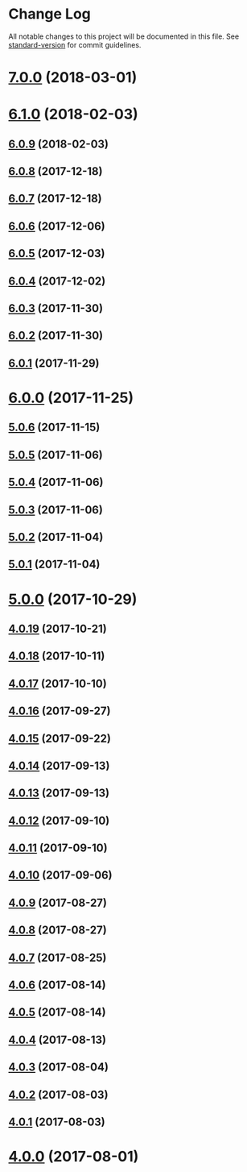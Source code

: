 # Change Log

All notable changes to this project will be documented in this file. See [standard-version](https://github.com/conventional-changelog/standard-version) for commit guidelines.

<a name="7.0.0"></a>
# [7.0.0](https://github.com/zerkalica/reactive-di/compare/v6.1.0...v7.0.0) (2018-03-01)



<a name="6.1.0"></a>
# [6.1.0](https://github.com/zerkalica/reactive-di/compare/v6.0.9...v6.1.0) (2018-02-03)



<a name="6.0.9"></a>
## [6.0.9](https://github.com/zerkalica/reactive-di/compare/v6.0.8...v6.0.9) (2018-02-03)



<a name="6.0.8"></a>
## [6.0.8](https://github.com/zerkalica/reactive-di/compare/v6.0.7...v6.0.8) (2017-12-18)



<a name="6.0.7"></a>
## [6.0.7](https://github.com/zerkalica/reactive-di/compare/v6.0.6...v6.0.7) (2017-12-18)



<a name="6.0.6"></a>
## [6.0.6](https://github.com/zerkalica/reactive-di/compare/v6.0.5...v6.0.6) (2017-12-06)



<a name="6.0.5"></a>
## [6.0.5](https://github.com/zerkalica/reactive-di/compare/v6.0.4...v6.0.5) (2017-12-03)



<a name="6.0.4"></a>
## [6.0.4](https://github.com/zerkalica/reactive-di/compare/v6.0.3...v6.0.4) (2017-12-02)



<a name="6.0.3"></a>
## [6.0.3](https://github.com/zerkalica/reactive-di/compare/v6.0.2...v6.0.3) (2017-11-30)



<a name="6.0.2"></a>
## [6.0.2](https://github.com/zerkalica/reactive-di/compare/v6.0.1...v6.0.2) (2017-11-30)



<a name="6.0.1"></a>
## [6.0.1](https://github.com/zerkalica/reactive-di/compare/v6.0.0...v6.0.1) (2017-11-29)



<a name="6.0.0"></a>
# [6.0.0](https://github.com/zerkalica/reactive-di/compare/v5.0.6...v6.0.0) (2017-11-25)



<a name="5.0.6"></a>
## [5.0.6](https://github.com/zerkalica/reactive-di/compare/v5.0.5...v5.0.6) (2017-11-15)



<a name="5.0.5"></a>
## [5.0.5](https://github.com/zerkalica/reactive-di/compare/v5.0.4...v5.0.5) (2017-11-06)



<a name="5.0.4"></a>
## [5.0.4](https://github.com/zerkalica/reactive-di/compare/v5.0.3...v5.0.4) (2017-11-06)



<a name="5.0.3"></a>
## [5.0.3](https://github.com/zerkalica/reactive-di/compare/v5.0.2...v5.0.3) (2017-11-06)



<a name="5.0.2"></a>
## [5.0.2](https://github.com/zerkalica/reactive-di/compare/v5.0.1...v5.0.2) (2017-11-04)



<a name="5.0.1"></a>
## [5.0.1](https://github.com/zerkalica/reactive-di/compare/v5.0.0...v5.0.1) (2017-11-04)



<a name="5.0.0"></a>
# [5.0.0](https://github.com/zerkalica/reactive-di/compare/v4.0.19...v5.0.0) (2017-10-29)



<a name="4.0.19"></a>
## [4.0.19](https://github.com/zerkalica/reactive-di/compare/v4.0.18...v4.0.19) (2017-10-21)



<a name="4.0.18"></a>
## [4.0.18](https://github.com/zerkalica/reactive-di/compare/v4.0.17...v4.0.18) (2017-10-11)



<a name="4.0.17"></a>
## [4.0.17](https://github.com/zerkalica/reactive-di/compare/v4.0.16...v4.0.17) (2017-10-10)



<a name="4.0.16"></a>
## [4.0.16](https://github.com/zerkalica/reactive-di/compare/v4.0.15...v4.0.16) (2017-09-27)



<a name="4.0.15"></a>
## [4.0.15](https://github.com/zerkalica/reactive-di/compare/v4.0.14...v4.0.15) (2017-09-22)



<a name="4.0.14"></a>
## [4.0.14](https://github.com/zerkalica/reactive-di/compare/v4.0.13...v4.0.14) (2017-09-13)



<a name="4.0.13"></a>
## [4.0.13](https://github.com/zerkalica/reactive-di/compare/v4.0.12...v4.0.13) (2017-09-13)



<a name="4.0.12"></a>
## [4.0.12](https://github.com/zerkalica/reactive-di/compare/v4.0.11...v4.0.12) (2017-09-10)



<a name="4.0.11"></a>
## [4.0.11](https://github.com/zerkalica/reactive-di/compare/v4.0.10...v4.0.11) (2017-09-10)



<a name="4.0.10"></a>
## [4.0.10](https://github.com/zerkalica/reactive-di/compare/v4.0.9...v4.0.10) (2017-09-06)



<a name="4.0.9"></a>
## [4.0.9](https://github.com/zerkalica/reactive-di/compare/v4.0.8...v4.0.9) (2017-08-27)



<a name="4.0.8"></a>
## [4.0.8](https://github.com/zerkalica/reactive-di/compare/v4.0.7...v4.0.8) (2017-08-27)



<a name="4.0.7"></a>
## [4.0.7](https://github.com/zerkalica/reactive-di/compare/v4.0.6...v4.0.7) (2017-08-25)



<a name="4.0.6"></a>
## [4.0.6](https://github.com/zerkalica/reactive-di/compare/v4.0.5...v4.0.6) (2017-08-14)



<a name="4.0.5"></a>
## [4.0.5](https://github.com/zerkalica/reactive-di/compare/v4.0.4...v4.0.5) (2017-08-14)



<a name="4.0.4"></a>
## [4.0.4](https://github.com/zerkalica/reactive-di/compare/v4.0.3...v4.0.4) (2017-08-13)



<a name="4.0.3"></a>
## [4.0.3](https://github.com/zerkalica/reactive-di/compare/v4.0.2...v4.0.3) (2017-08-04)



<a name="4.0.2"></a>
## [4.0.2](https://github.com/zerkalica/reactive-di/compare/v4.0.1...v4.0.2) (2017-08-03)



<a name="4.0.1"></a>
## [4.0.1](https://github.com/zerkalica/reactive-di/compare/v4.0.0...v4.0.1) (2017-08-03)



<a name="4.0.0"></a>
# [4.0.0](https://github.com/zerkalica/reactive-di/compare/v3.2.0...v4.0.0) (2017-08-01)
